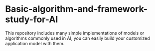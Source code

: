 # Basic-algorithm-and-framework-study-for-AI
This repository includes many simple implementations of models or algorithms commonly used in AI, you can easily build your customized application model with them.
